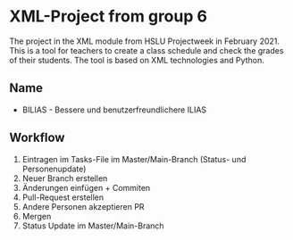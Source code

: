 # XML-Project from group 6

The project in the XML module from HSLU Projectweek in February 2021.
This is a tool for teachers to create a class schedule and check the grades of their students.
The tool is based on XML technologies and Python.

## Name

* BILIAS - Bessere und benutzerfreundlichere ILIAS

## Workflow

1. Eintragen im Tasks-File im Master/Main-Branch (Status- und Personenupdate)
2. Neuer Branch erstellen
3. Änderungen einfügen + Commiten
4. Pull-Request erstellen
5. Andere Personen akzeptieren PR
6. Mergen
7. Status Update im Master/Main-Branch
